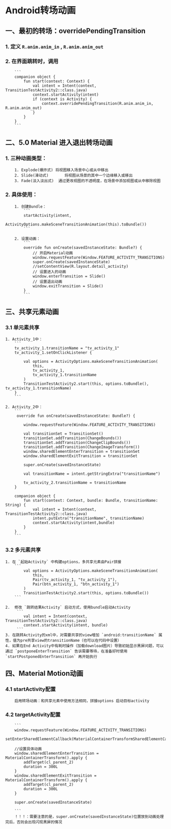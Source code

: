# Android转场动画

## 一、最初的转场：overridePendingTransition

### 1. 定义 `R.anim.anim_in` , `R.anim.anim_out`
### 2. 在界面跳转时，调用
        ```
        companion object {
            fun start(context: Context) {
                val intent = Intent(context, TransitionTestActivity2::class.java)
                context.startActivity(intent)
                if (context is Activity) {
                    context.overridePendingTransition(R.anim.anim_in, R.anim.anim_out)
                }
            }
        }
        ```

## 二、5.0 Material 进入退出转场动画

### 1. 三种动画类型：
        1. Explode(爆炸式)	将视图移入场景中心或从中移出
        2. Slide(滑动式)	    将视图从场景的其中一个边缘移入或移出
        3. Fade(淡入淡出式)	通过更改视图的不透明度，在场景中添加视图或从中移除视图

### 2. 具体使用：
        1. 创建Bundle：
            ```
            startActivity(intent,
                          ActivityOptions.makeSceneTransitionAnimation(this).toBundle())
            ```

        2. 设置动画：
            ```
            override fun onCreate(savedInstanceState: Bundle?) {
                // 开启Material动画
                window.requestFeature(Window.FEATURE_ACTIVITY_TRANSITIONS)
                super.onCreate(savedInstanceState)
                //setContentView(R.layout.detail_activity)
                // 设置进入的动画
                window.enterTransition = Slide()
                // 设置退出动画
                window.exitTransition = Slide()
            }
            ```

## 三、共享元素动画

### 3.1 单元素共享

    1. Activity_1中：
        ```
        tv_activity_1.transitionName = "tv_activity_1"
        tv_activity_1.setOnClickListener {

            val options = ActivityOptions.makeSceneTransitionAnimation(
                this,
                tv_activity_1,
                tv_activity_1.transitionName
            )
            TransitionTestActivity2.start(this, options.toBundle(), tv_activity_1.transitionName)
        }
        ```

    2. Activity_2中：
        ```
         override fun onCreate(savedInstanceState: Bundle?) {

            window.requestFeature(Window.FEATURE_ACTIVITY_TRANSITIONS)

            val transitionSet = TransitionSet()
            transitionSet.addTransition(ChangeBounds())
            transitionSet.addTransition(ChangeClipBounds())
            transitionSet.addTransition(ChangeImageTransform())
            window.sharedElementEnterTransition = transitionSet
            window.sharedElementExitTransition = transitionSet

            super.onCreate(savedInstanceState)

            val transitionName = intent.getStringExtra("transitionName")

            tv_activity_2.transitionName = transitionName
        }

        companion object {
            fun start(context: Context, bundle: Bundle, transitionName: String) {
                val intent = Intent(context, TransitionTestActivity2::class.java)
                intent.putExtra("transitionName", transitionName)
                context.startActivity(intent,bundle)
            }
        }
        ```

### 3.2 多元素共享

    1. 在 `起始Activity` 中构建options，多共享元素由Pair拼接
        ```
            val options = ActivityOptions.makeSceneTransitionAnimation(
                this,
                Pair(tv_activity_1, "tv_activity_1"),
                Pair(btn_activity_1, "btn_activity_1")
            )
            TransitionTestActivity2.start(this, options.toBundle())
        ```

    2.  修改 `跳转结果Activity` 启动方式，使用bundle启动Activity
         ```
            val intent = Intent(context, TransitionTestActivity2::class.java)
            context.startActivity(intent, bundle)
         ```
    3. 在跳转Activity的xml中，对需要共享的view增加 `android:transitionName` 属性，值为pre共享view的transitionName（也可以在代码中设置）
    4. 如果在End Activity中有耗时操作（加载download图片）导致初始显示黑屏问题，可以通过 `postponeEnterTransition` 告诉需要等待，在准备好时使用 `startPostponedEnterTransition` 再开始执行

## 四、Material Motion动画

### 4.1 startActivity配置
        启用转场动画：和共享元素中使用方法相同，拼接options 启动目标activity

### 4.2 targetActivity配置
        ```
        window.requestFeature(Window.FEATURE_ACTIVITY_TRANSITIONS)
        setEnterSharedElementCallback(MaterialContainerTransformSharedElementCallback())

        //设置具体动画
        window.sharedElementEnterTransition = MaterialContainerTransform().apply {
            addTarget(cl_parent_2)
            duration = 300L
        }
        window.sharedElementExitTransition = MaterialContainerTransform().apply {
            addTarget(cl_parent_2)
            duration = 300L
        }

        super.onCreate(savedInstanceState)

        ```
        ！！！：需要注意的是，super.onCreate(savedInstanceState)位置放到动画处理完后，否则会出现闪现黑屏的情况